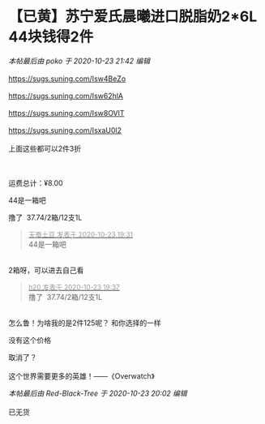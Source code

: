# 【已黄】苏宁爱氏晨曦进口脱脂奶2*6L 44块钱得2件


<i class="pstatus"> 本帖最后由 poko 于 2020-10-23 21:42 编辑 </i><br />
<br />
https://sugs.suning.com/Isw4BeZo<br />
<br />
https://sugs.suning.com/Isw62hlA<br />
<br />
https://sugs.suning.com/Isw8OVlT<br />
<br />
https://sugs.suning.com/IsxaU0l2<br />
<br />
上面这些都可以2件3折<br />
<br />
<br />


运费总计：¥8.00

44是一箱吧

撸了&nbsp;&nbsp;37.74/2箱/12支1L<img src="static/image/smiley/default/lol.gif" smilieid="12" border="0" alt="" />

<div class="quote"><blockquote><font size="2"><a href="https://www.hostloc.com/forum.php?mod=redirect&amp;goto=findpost&amp;pid=9342745&amp;ptid=757715" target="_blank"><font color="#999999">天蚕土豆 发表于 2020-10-23 19:31</font></a></font><br />
44是一箱吧</blockquote></div><br />
2箱呀，可以进去自己看

<div class="quote"><blockquote><font size="2"><a href="https://www.hostloc.com/forum.php?mod=redirect&amp;goto=findpost&amp;pid=9342778&amp;ptid=757715" target="_blank"><font color="#999999">h20 发表于 2020-10-23 19:37</font></a></font><br />
撸了&nbsp;&nbsp;37.74/2箱/12支1L</blockquote></div><br />
怎么鲁！为啥我的是2件125呢？ 和你选择的一样

没有这个价格

取消了？<br />
<br />
这个世界需要更多的英雄！——《Overwatch》 

<i class="pstatus"> 本帖最后由 Red-Black-Tree 于 2020-10-23 20:02 编辑 </i><br />
<br />
已无货
